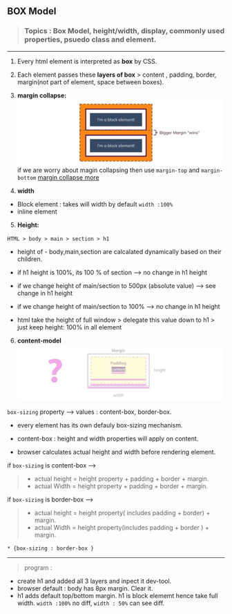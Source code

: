 ## BOX Model

> ### Topics :  Box Model, height/width, display, commonly used properties, psuedo class and element.
***

1. Every html element is interpreted as **box** by CSS.
2. Each element passes these **layers of box** >  content , padding, border, margin(not part of element, space between boxes).
3. **margin collapse:**
![img](https://github.com/lekhrajdinkar/css_html/blob/master/NOTES-CSS/assets/margin.JPG)
if we are worry about magin collapsing then use `margin-top` and `margin-bottom`
[margin collapse more](https://developer.mozilla.org/en-US/docs/Web/CSS/CSS_Box_Model/Mastering_margin_collapsing)

4. **width**
- Block element : takes will width by default `width :100%`
- inline element

5. **Height:**

`HTML > body > main > section > h1`
- height of - body,main,section are calcalated dynamically based on their children.
- if h1 height is 100%, its 100 % of section --> no change in h1 height
- if we change height of main/section to 500px (absolute value) --> see change in h1 height
- if we change height of main/section to 100% -->  no change in h1 height

- html take the height of full window > delegate this value down to h1 > just keep height: 100% in all element

6. **content-model**
![img](https://github.com/lekhrajdinkar/css_html/blob/master/NOTES-CSS/assets/cm1.JPG)

`box-sizing` property --> values : content-box, border-box.

- every element has its own defauly box-sizing mechanism.
- content-box : height and width properties will apply on content. 

- browser calculates actual height and width before rendering element.

if  `box-sizing` is content-box --> 
> - actual height = height property  + padding + border + margin.
> - actual Width = height property  + padding + border + margin.

if  `box-sizing` is border-box --> 
> - actual height = height property( includes padding + border) + margin.
> - actual Width = height property(includes padding + border ) + margin.

```
* {box-sizing : border-box }
```
***
> program :
- create h1 and added all 3 layers and inpect it dev-tool.
- browser default : body has 8px margin. Clear it.
- h1 adds default top/bottom margin. h1 is block elememt hence take full width. `width :100%` no diff, `width : 50%` can see diff.


